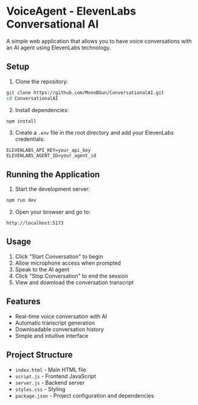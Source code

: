 # VoiceAgent - ElevenLabs Conversational AI

A simple web application that allows you to have voice conversations with an AI agent using ElevenLabs technology.

## Setup

1. Clone the repository:
```bash
git clone https://github.com/MonoBGun/ConversationalAI.git
cd ConversationalAI
```

2. Install dependencies:
```bash
npm install
```

3. Create a `.env` file in the root directory and add your ElevenLabs credentials:
```
ELEVENLABS_API_KEY=your_api_key
ELEVENLABS_AGENT_ID=your_agent_id
```

## Running the Application

1. Start the development server:
```bash
npm run dev
```

2. Open your browser and go to:
```
http://localhost:5173
```

## Usage

1. Click "Start Conversation" to begin
2. Allow microphone access when prompted
3. Speak to the AI agent
4. Click "Stop Conversation" to end the session
5. View and download the conversation transcript

## Features

- Real-time voice conversation with AI
- Automatic transcript generation
- Downloadable conversation history
- Simple and intuitive interface

## Project Structure

- `index.html` - Main HTML file
- `script.js` - Frontend JavaScript
- `server.js` - Backend server
- `styles.css` - Styling
- `package.json` - Project configuration and dependencies 